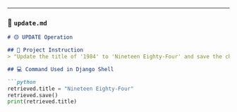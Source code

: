 
---

### 📄 `update.md`

```md
# 🟡 UPDATE Operation

## 🎯 Project Instruction
> "Update the title of '1984' to 'Nineteen Eighty-Four' and save the changes."

## 💻 Command Used in Django Shell

```python
retrieved.title = "Nineteen Eighty-Four"
retrieved.save()
print(retrieved.title)
